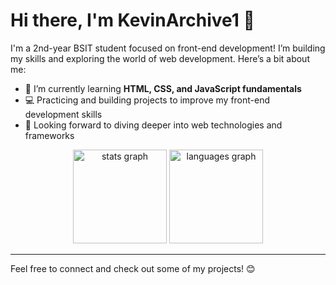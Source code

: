 # Hi there, I'm KevinArchive1 👋

I'm a 2nd-year BSIT student focused on front-end development! I’m building my skills and exploring the world of web development. Here’s a bit about me:

- 🌱 I’m currently learning **HTML, CSS, and JavaScript fundamentals**
- 💻 Practicing and building projects to improve my front-end development skills
- 🎯 Looking forward to diving deeper into web technologies and frameworks

<div align="center">
  <img src="https://github-readme-stats.vercel.app/api?username=KevinArchive1&hide_title=false&hide_rank=false&show_icons=true&include_all_commits=true&count_private=true&disable_animations=false&theme=dracula&locale=en&hide_border=false&order=1" height="150" alt="stats graph"  />
  <img src="https://github-readme-stats.vercel.app/api/top-langs?username=KevinArchive1&locale=en&hide_title=false&layout=compact&card_width=320&langs_count=5&theme=dracula&hide_border=false&order=2" height="150" alt="languages graph"  />
</div>

---

Feel free to connect and check out some of my projects! 😊

